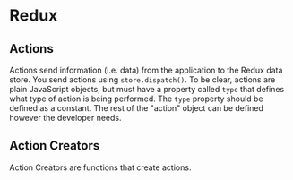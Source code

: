 # Redux


## Actions 
Actions send information (i.e. data) from the application to the Redux data store. You send actions using `store.dispatch()`. To be clear, actions are plain JavaScript objects, but must have a property called `type` that defines what type of action is being performed. The `type` property should be defined as a constant. The rest of the "action" object can be defined however the developer needs. 

## Action Creators 
Action Creators are functions that create actions. 